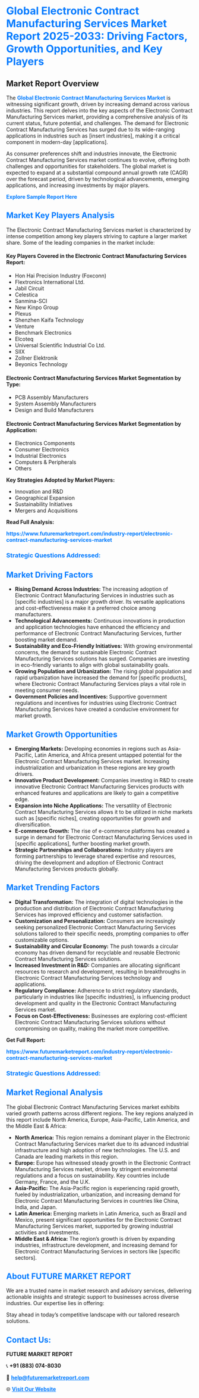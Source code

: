 <h1 style="color: #007BFF;">Global Electronic Contract Manufacturing Services Market Report 2025-2033: Driving Factors, Growth Opportunities, and Key Players</h1>

<section id="overview">
<h2>Market Report Overview</h2>
<p>The <a href="https://www.futuremarketreport.com/industry-report/electronic-contract-manufacturing-services-market" style="color: #007BFF; text-decoration: none;"><strong>Global Electronic Contract Manufacturing Services Market</strong></a> is witnessing significant growth, driven by increasing demand across various industries. This report delves into the key aspects of the Electronic Contract Manufacturing Services market, providing a comprehensive analysis of its current status, future potential, and challenges. The demand for Electronic Contract Manufacturing Services has surged due to its wide-ranging applications in industries such as [insert industries], making it a critical component in modern-day [applications].</p>
<p>As consumer preferences shift and industries innovate, the Electronic Contract Manufacturing Services market continues to evolve, offering both challenges and opportunities for stakeholders. The global market is expected to expand at a substantial compound annual growth rate (CAGR) over the forecast period, driven by technological advancements, emerging applications, and increasing investments by major players.</p>
</section>

<section id="overview">
<p><a href="https://www.futuremarketreport.com/request-sample/reportId=62882" style="color: #007BFF; text-decoration: none;"><strong>Explore Sample Report Here</strong></a></p>
</section>

<section id="key-players">
<h2 style="color: #007BFF;">Market Key Players Analysis</h2>
<p>The Electronic Contract Manufacturing Services market is characterized by intense competition among key players striving to capture a larger market share. Some of the leading companies in the market include:</p>
<h4>Key Players Covered in the Electronic Contract Manufacturing Services Report:</h4>
<ul><li>Hon Hai Precision Industry (Foxconn)</li><li>Flextronics International Ltd.</li><li>Jabil Circuit</li><li>Celestica</li><li>Sanmina-SCI</li><li>New Kinpo Group</li><li>Plexus</li><li>Shenzhen Kaifa Technology</li><li>Venture</li><li>Benchmark Electronics</li><li>Elcoteq</li><li>Universal Scientific Industrial Co Ltd.</li><li>SIIX</li><li>Zollner Elektronik</li><li>Beyonics Technology</li></ul>
<h4>Electronic Contract Manufacturing Services Market Segmentation by Type:</h4>
<ul><li>PCB Assembly Manufacturers</li><li>System Assembly Manufacturers</li><li>Design and Build Manufacturers</li></ul>

<h4>Electronic Contract Manufacturing Services Market Segmentation by Application:</h4>
<ul><li>Electronics Components</li><li>Consumer Electronics</li><li>Industrial Electronics</li><li>Computers &amp; Peripherals</li><li>Others</li></ul>
<p><strong>Key Strategies Adopted by Market Players:</strong></p>
<ul>
<li>Innovation and R&D</li>
<li>Geographical Expansion</li>
<li>Sustainability Initiatives</li>
<li>Mergers and Acquisitions</li>
</ul>
</section>

<section>
<p><strong>Read Full Analysis: </strong></p><a href="https://www.futuremarketreport.com/industry-report/electronic-contract-manufacturing-services-market" style="color: #007BFF; text-decoration: none;"><strong>https://www.futuremarketreport.com/industry-report/electronic-contract-manufacturing-services-market</strong></a>
<h3 style="color: #007BFF;">Strategic Questions Addressed:</h3>
</section>

<section id="driving-factors">
<h2 style="color: #007BFF;">Market Driving Factors</h2>
<ul>
<li><strong>Rising Demand Across Industries:</strong> The increasing adoption of Electronic Contract Manufacturing Services in industries such as [specific industries] is a major growth driver. Its versatile applications and cost-effectiveness make it a preferred choice among manufacturers.</li>
<li><strong>Technological Advancements:</strong> Continuous innovations in production and application technologies have enhanced the efficiency and performance of Electronic Contract Manufacturing Services, further boosting market demand.</li>
<li><strong>Sustainability and Eco-Friendly Initiatives:</strong> With growing environmental concerns, the demand for sustainable Electronic Contract Manufacturing Services solutions has surged. Companies are investing in eco-friendly variants to align with global sustainability goals.</li>
<li><strong>Growing Population and Urbanization:</strong> The rising global population and rapid urbanization have increased the demand for [specific products], where Electronic Contract Manufacturing Services plays a vital role in meeting consumer needs.</li>
<li><strong>Government Policies and Incentives:</strong> Supportive government regulations and incentives for industries using Electronic Contract Manufacturing Services have created a conducive environment for market growth.</li>
</ul>
</section>

<section id="growth-opportunities">
<h2 style="color: #007BFF;">Market Growth Opportunities</h2>
<ul>
<li><strong>Emerging Markets:</strong> Developing economies in regions such as Asia-Pacific, Latin America, and Africa present untapped potential for the Electronic Contract Manufacturing Services market. Increasing industrialization and urbanization in these regions are key growth drivers.</li>
<li><strong>Innovative Product Development:</strong> Companies investing in R&D to create innovative Electronic Contract Manufacturing Services products with enhanced features and applications are likely to gain a competitive edge.</li>
<li><strong>Expansion into Niche Applications:</strong> The versatility of Electronic Contract Manufacturing Services allows it to be utilized in niche markets such as [specific niches], creating opportunities for growth and diversification.</li>
<li><strong>E-commerce Growth:</strong> The rise of e-commerce platforms has created a surge in demand for Electronic Contract Manufacturing Services used in [specific applications], further boosting market growth.</li>
<li><strong>Strategic Partnerships and Collaborations:</strong> Industry players are forming partnerships to leverage shared expertise and resources, driving the development and adoption of Electronic Contract Manufacturing Services products globally.</li>
</ul>
</section>

<section id="trending-factors">
<h2 style="color: #007BFF;">Market Trending Factors</h2>
<ul>
<li><strong>Digital Transformation:</strong> The integration of digital technologies in the production and distribution of Electronic Contract Manufacturing Services has improved efficiency and customer satisfaction.</li>
<li><strong>Customization and Personalization:</strong> Consumers are increasingly seeking personalized Electronic Contract Manufacturing Services solutions tailored to their specific needs, prompting companies to offer customizable options.</li>
<li><strong>Sustainability and Circular Economy:</strong> The push towards a circular economy has driven demand for recyclable and reusable Electronic Contract Manufacturing Services solutions.</li>
<li><strong>Increased Investment in R&D:</strong> Companies are allocating significant resources to research and development, resulting in breakthroughs in Electronic Contract Manufacturing Services technology and applications.</li>
<li><strong>Regulatory Compliance:</strong> Adherence to strict regulatory standards, particularly in industries like [specific industries], is influencing product development and quality in the Electronic Contract Manufacturing Services market.</li>
<li><strong>Focus on Cost-Effectiveness:</strong> Businesses are exploring cost-efficient Electronic Contract Manufacturing Services solutions without compromising on quality, making the market more competitive.</li>
</ul>
</section>

<section>
<p><strong>Get Full Report: </strong></p><a href="https://www.futuremarketreport.com/industry-report/electronic-contract-manufacturing-services-market" style="color: #007BFF; text-decoration: none;"><strong>https://www.futuremarketreport.com/industry-report/electronic-contract-manufacturing-services-market</strong></a>
<h3 style="color: #007BFF;">Strategic Questions Addressed:</h3>
</section>


<section id="regional-analysis">
<h2 style="color: #007BFF;">Market Regional Analysis</h2>
<p>The global Electronic Contract Manufacturing Services market exhibits varied growth patterns across different regions. The key regions analyzed in this report include North America, Europe, Asia-Pacific, Latin America, and the Middle East & Africa:</p>
<ul>
<li><strong>North America:</strong> This region remains a dominant player in the Electronic Contract Manufacturing Services market due to its advanced industrial infrastructure and high adoption of new technologies. The U.S. and Canada are leading markets in this region.</li>
<li><strong>Europe:</strong> Europe has witnessed steady growth in the Electronic Contract Manufacturing Services market, driven by stringent environmental regulations and a focus on sustainability. Key countries include Germany, France, and the U.K.</li>
<li><strong>Asia-Pacific:</strong> The Asia-Pacific region is experiencing rapid growth, fueled by industrialization, urbanization, and increasing demand for Electronic Contract Manufacturing Services in countries like China, India, and Japan.</li>
<li><strong>Latin America:</strong> Emerging markets in Latin America, such as Brazil and Mexico, present significant opportunities for the Electronic Contract Manufacturing Services market, supported by growing industrial activities and investments.</li>
<li><strong>Middle East & Africa:</strong> The region’s growth is driven by expanding industries, infrastructure development, and increasing demand for Electronic Contract Manufacturing Services in sectors like [specific sectors].</li>
</ul>
</section>

<footer>
<h2 style="color: #007BFF;">About FUTURE MARKET REPORT</h2>
<p>We are a trusted name in market research and advisory services, delivering actionable insights and strategic support to businesses across diverse industries. Our expertise lies in offering:</p>

<p>Stay ahead in today’s competitive landscape with our tailored research solutions.</p>

<h2 style="color: #007BFF;">Contact Us:</h2>
<p><strong>FUTURE MARKET REPORT</strong></p>
<p>📞 <strong>+91 (883) 074-8030</strong></p>
<p>📧 <strong><a href="mailto:help@futuremarketreport.com" style="color: #007BFF;">help@futuremarketreport.com</a></strong></p>
<p>🌐 <strong><a href="https://www.futuremarketreport.com/" style="color: #007BFF;">Visit Our Website</a></strong></p>
</footer>